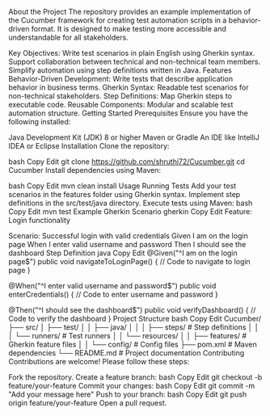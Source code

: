 About the Project
The repository provides an example implementation of the Cucumber framework for creating test automation scripts in a behavior-driven format. It is designed to make testing more accessible and understandable for all stakeholders.

Key Objectives:
Write test scenarios in plain English using Gherkin syntax.
Support collaboration between technical and non-technical team members.
Simplify automation using step definitions written in Java.
Features
Behavior-Driven Development: Write tests that describe application behavior in business terms.
Gherkin Syntax: Readable test scenarios for non-technical stakeholders.
Step Definitions: Map Gherkin steps to executable code.
Reusable Components: Modular and scalable test automation structure.
Getting Started
Prerequisites
Ensure you have the following installed:

Java Development Kit (JDK) 8 or higher
Maven or Gradle
An IDE like IntelliJ IDEA or Eclipse
Installation
Clone the repository:

bash
Copy
Edit
git clone https://github.com/shruthi72/Cucumber.git
cd Cucumber
Install dependencies using Maven:

bash
Copy
Edit
mvn clean install
Usage
Running Tests
Add your test scenarios in the features folder using Gherkin syntax.
Implement step definitions in the src/test/java directory.
Execute tests using Maven:
bash
Copy
Edit
mvn test
Example
Gherkin Scenario
gherkin
Copy
Edit
Feature: Login functionality

  Scenario: Successful login with valid credentials
    Given I am on the login page
    When I enter valid username and password
    Then I should see the dashboard
Step Definition
java
Copy
Edit
@Given("^I am on the login page$")
public void navigateToLoginPage() {
    // Code to navigate to login page
}

@When("^I enter valid username and password$")
public void enterCredentials() {
    // Code to enter username and password
}

@Then("^I should see the dashboard$")
public void verifyDashboard() {
    // Code to verify the dashboard
}
Project Structure
bash
Copy
Edit
Cucumber/
├── src/
│   ├── test/
│   │   ├── java/
│   │   │   ├── steps/         # Step definitions
│   │   │   └── runners/       # Test runners
│   │   └── resources/
│   │       ├── features/      # Gherkin feature files
│   │       └── config/        # Config files
├── pom.xml                    # Maven dependencies
└── README.md                  # Project documentation
Contributing
Contributions are welcome! Please follow these steps:

Fork the repository.
Create a feature branch:
bash
Copy
Edit
git checkout -b feature/your-feature
Commit your changes:
bash
Copy
Edit
git commit -m "Add your message here"
Push to your branch:
bash
Copy
Edit
git push origin feature/your-feature
Open a pull request.
